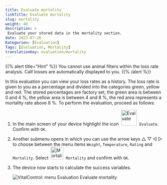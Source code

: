 ```yaml
---
title: Evaluate mortality
linkTitle: Evaluate mortality
slug: mortality
weight: 40
description: >
 Evaluate your stored data in the mortality section.
date: 2023-07-26
Kategorien: [Evaluation]
Tags: [Evaluation, Mortality]
translationKey: evaluation/mortality
---
```

{{% alert title="Hint" %}}
You cannot use animal filters within the loss rate analysis. Calf losses are automatically displayed to you.
{{% /alert %}}

In this evaluation you can view your loss rates as a history. The loss rate is given to you as a percentage and divided into the categories green, yellow and red. The stored percentages are factory set, the green area is between 0 and 4 %, the yellow area is between 4 and 8 %, the red area represents a mortality rate above 8 %.
To perform the evaluation, proceed as follows:

1. In the main screen of your device highlight the icon &nbsp;<img src="/icons/main/evaluation.svg" width="50" align="bottom" alt="Evaluate" />&nbsp; `Evaluate`. Confirm with `OK`.

2. Another submenu opens in which you can use the arrow keys △ ▽ ◁ ▷ to choose between the menu items `Weight`, `Temperature`, `Rating` and `Mortality`. Select &nbsp;<img src="/icons/mortality.svg" width="40" align="bottom" alt="Mortality" />&nbsp; `Mortality` and confirm with `OK`.

3. The device now starts to calculate the success variables.

   ![VitalControl: menu Evaluation Evaluate mortality](../images/mortality.png "Evaluate mortality")